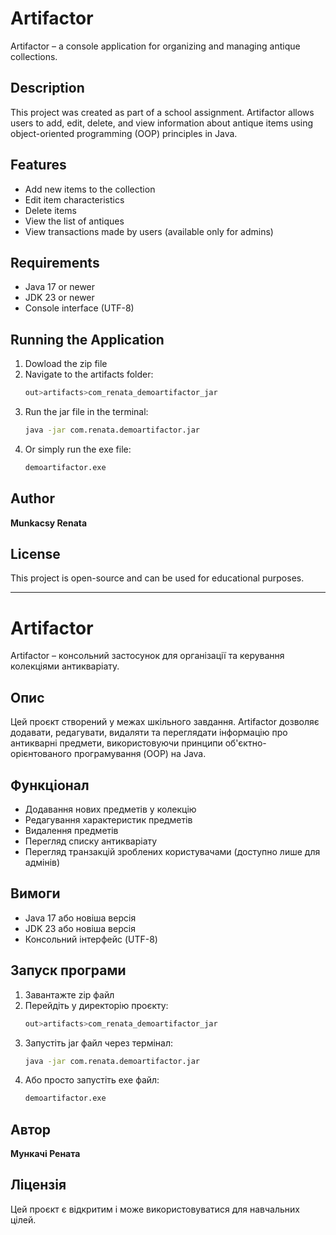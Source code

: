 # Artifactor

Artifactor – a console application for organizing and managing antique collections.

## Description
This project was created as part of a school assignment. Artifactor allows users to add, edit, delete, and view information about antique items using object-oriented programming (OOP) principles in Java.

## Features
- Add new items to the collection
- Edit item characteristics
- Delete items
- View the list of antiques
- View transactions made by users (available only for admins)

## Requirements
- Java 17 or newer
- JDK 23 or newer
- Console interface (UTF-8)

## Running the Application
1. Dowload the zip file
2. Navigate to the artifacts folder:
   ```sh
   out>artifacts>com_renata_demoartifactor_jar
   ```
3. Run the jar file in the terminal:
   ```sh
   java -jar com.renata.demoartifactor.jar
   ```
4. Or simply run the exe file:
   ```sh
   demoartifactor.exe
   ```

## Author
**Munkacsy Renata**

## License
This project is open-source and can be used for educational purposes.

---

# Artifactor

Artifactor – консольний застосунок для організації та керування колекціями антикваріату.

## Опис
Цей проєкт створений у межах шкільного завдання. Artifactor дозволяє додавати, редагувати, видаляти та переглядати інформацію про антикварні предмети, використовуючи принципи об'єктно-орієнтованого програмування (OOP) на Java.

## Функціонал
- Додавання нових предметів у колекцію
- Редагування характеристик предметів
- Видалення предметів
- Перегляд списку антикваріату
- Перегляд транзакцій зроблених користувачами (доступно лише для адмінів)

## Вимоги
- Java 17 або новіша версія
- JDK 23 або новіша версія
- Консольний інтерфейс (UTF-8)

## Запуск програми
1. Завантажте zip файл
2. Перейдіть у директорію проєкту:
   ```sh
   out>artifacts>com_renata_demoartifactor_jar
   ```
3. Запустіть jar файл через термінал:
   ```sh
   java -jar com.renata.demoartifactor.jar
   ```
4. Або просто запустіть exe файл:
   ```sh
   demoartifactor.exe
   ```

## Автор
**Мункачі Рената**

## Ліцензія
Цей проєкт є відкритим і може використовуватися для навчальних цілей.
